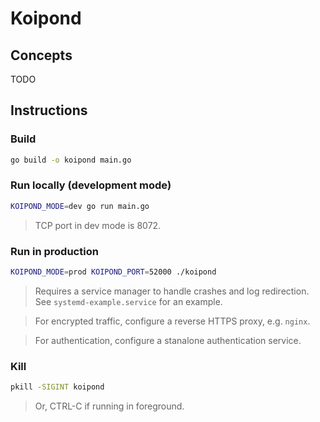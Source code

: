 # Koipond

## Concepts

TODO

## Instructions

### Build

```bash
go build -o koipond main.go
```

### Run locally (development mode)

```bash
KOIPOND_MODE=dev go run main.go
```
> TCP port in dev mode is 8072.

### Run in production

```bash
KOIPOND_MODE=prod KOIPOND_PORT=52000 ./koipond
```

> Requires a service manager to handle crashes and log redirection. See `systemd-example.service` for an example.

> For encrypted traffic, configure a reverse HTTPS proxy, e.g. `nginx`.

> For authentication, configure a stanalone authentication service.

### Kill

```bash
pkill -SIGINT koipond
```

> Or, CTRL-C if running in foreground.
